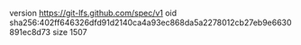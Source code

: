 version https://git-lfs.github.com/spec/v1
oid sha256:402ff646326dfd91d2140ca4a93ec868da5a2278012cb27eb9e6630891ec8d73
size 1507
